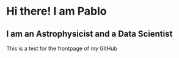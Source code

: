 # Hi there! I am Pablo
## I am an Astrophysicist and a Data Scientist

This is a test for the frontpage of my GitHub
